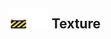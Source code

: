 ## <img src="../../.gitbook/assets/unknown.png" width="32" height="32" /><img src="../../.gitbook/assets/base.png" width="32" height="32" /> Texture

